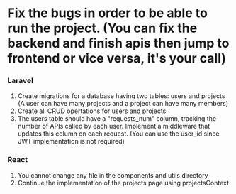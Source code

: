 # Fix the bugs in order to be able to run the project. (You can fix the backend and finish apis then jump to frontend or vice versa, it's your call)

### Laravel

1. Create migrations for a database having two tables: users and projects (A user can have many projects and a project can have many members)
2. Create all CRUD opertations for users and projects
3. The users table should have a "requests_num" column, tracking the number of APIs called by each user. Implement a middleware that updates this column on each request. (You can use the user_id since JWT implementation is not required)

### React

1. You cannot change any file in the components and utils directory
2. Continue the implementation of the projects page using projectsContext
